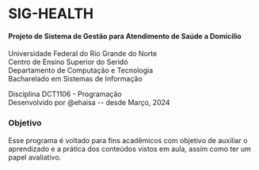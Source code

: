 # SIG-HEALTH

#### Projeto de Sistema de Gestão para Atendimento de Saúde a Domicílio

Universidade Federal do Rio Grande do Norte<br>
Centro de Ensino Superior do Seridó<br>
Departamento de Computação e Tecnologia<br>
Bacharelado em Sistemas de Informação<br>

Disciplina DCT1106 - Programação<br>
Desenvolvido por @ehaisa -- desde Março, 2024 

### Objetivo
Esse programa é voltado para fins acadêmicos com objetivo de auxiliar o aprendizado e a prática dos conteúdos vistos em aula, assim como ter um papel avaliativo.
